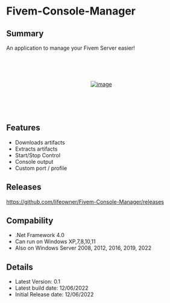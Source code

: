 # Fivem-Console-Manager

## Summary ##
An application to manage your Fivem Server easier!

<br />
<br />
<br />

<a href="#" target="_blank"><p align="center"> ![image](https://user-images.githubusercontent.com/1441150/173236244-22577920-227d-4da2-a64d-74b445044769.png)
 </p></a>

<br />
<br />
<br />

## Features ##
* Downloads artifacts
* Extracts artifacts
* Start/Stop Control
* Console output
* Custom port / profile

## Releases ##
https://github.com/lifeowner/Fivem-Console-Manager/releases

## Compability ##
* .Net Framework 4.0
* Can run on Windows XP,7,8,10,11
* Also on Windows Server 2008, 2012, 2016, 2019, 2022

## Details ##
* Latest Version: 0.1
* Latest build date: 12/06/2022
* Initial Release date: 12/06/2022

